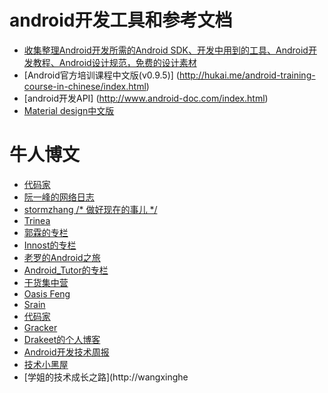 # **android开发工具和参考文档**
* [收集整理Android开发所需的Android SDK、开发中用到的工具、Android开发教程、Android设计规范，免费的设计素材](http://www.androiddevtools.cn/)
* [Android官方培训课程中文版(v0.9.5)]
(http://hukai.me/android-training-course-in-chinese/index.html)
* [android开发API]
(http://www.android-doc.com/index.html)
* [ Material design中文版](http://wiki.jikexueyuan.com/project/material-design/whatis-material-design/material-properties.html)


# **牛人博文**
* [代码家](http://blog.daimajia.com/)
* [阮一峰的网络日志](http://www.ruanyifeng.com/blog/)
* [stormzhang /* 做好现在的事儿 */](http://stormzhang.com/)
* [Trinea](http://www.trinea.cn/)
* [郭霖的专栏 ](http://blog.csdn.net/sinyu890807/article/category/1369150)
* [Innost的专栏](http://blog.csdn.net/Innost/article/list/7)
* [老罗的Android之旅](http://blog.csdn.net/Luoshengyang/article/list/7)
* [Android_Tutor的专栏](http://blog.csdn.net/android_tutor?viewmode=list)
* [干货集中营](http://gank.io/)
* [Oasis Feng](http://blog.oasisfeng.com/)
* [Srain](http://liaohuqiu.net/cn/)
* [代码家](http://blog.daimajia.com/)
* [Gracker](http://www.androidperformance.com/)
* [Drakeet的个人博客](https://drakeet.me/)
* [Android开发技术周报](http://www.androidweekly.cn/)
* [技术小黑屋](http://droidyue.com/)
* [学姐的技术成长之路](http://wangxinghe

